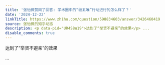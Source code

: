 ```yaml
---
title: '张怡微赞同了回答: 学术圈中的“破五唯”行动进行的怎么样了？'
date: '2024-12-22'
linkTitle: https://www.zhihu.com/question/598834603/answer/3426460419
source: 张怡微的知乎动态
description: <p data-pid="UR4S8u19">达到了“举贤不避亲”的效果</p> ...
disable_comments: true
---
```

<p data-pid="UR4S8u19">达到了“举贤不避亲”的效果</p> ...